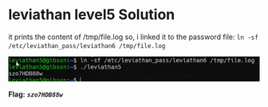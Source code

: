 # leviathan level5 Solution

it prints the content of /tmp/file.log
so, i linked it to the password file: 
`ln -sf /etc/leviathan_pass/leviathan6 /tmp/file.log`

![alt text](./images/level5.png)


**Flag:** ***`szo7HDB88w`*** 
